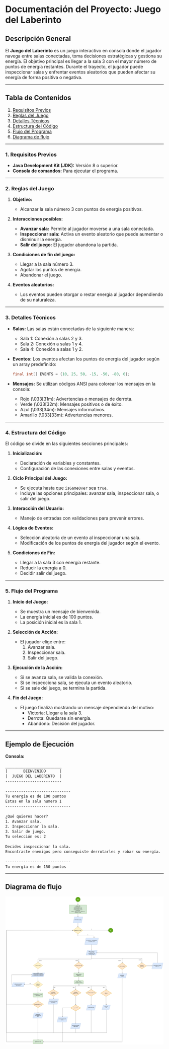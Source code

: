 # Documentación del Proyecto: **Juego del Laberinto**

## Descripción General

El **Juego del Laberinto** es un juego interactivo en consola donde el jugador
navega entre salas conectadas, toma decisiones estratégicas y gestiona su
energía. El objetivo principal es llegar a la sala 3 con el mayor número de
puntos de energía restantes. Durante el trayecto, el jugador puede inspeccionar
salas y enfrentar eventos aleatorios que pueden afectar su energía de forma
positiva o negativa.

---

## Tabla de Contenidos

1. [Requisitos Previos](#1-requisitos-previos)
2. [Reglas del Juego](#2-reglas-del-juego)
3. [Detalles Técnicos](#3-detalles-técnicos)
4. [Estructura del Código](#4-estructura-del-código)
5. [Flujo del Programa](#5-flujo-del-programa)
6. [Diagrama de flujo](#diagrama-de-flujo)

---

### 1. Requisitos Previos

- **Java Development Kit (JDK):** Versión 8 o superior.
- **Consola de comandos:** Para ejecutar el programa.

---

### 2. Reglas del Juego

1. **Objetivo:**

   - Alcanzar la sala número 3 con puntos de energía positivos.

2. **Interacciones posibles:**

   - **Avanzar sala:** Permite al jugador moverse a una sala conectada.
   - **Inspeccionar sala:** Activa un evento aleatorio que puede aumentar o
     disminuir la energía.
   - **Salir del juego:** El jugador abandona la partida.

3. **Condiciones de fin del juego:**

   - Llegar a la sala número 3.
   - Agotar los puntos de energía.
   - Abandonar el juego.

4. **Eventos aleatorios:**
   - Los eventos pueden otorgar o restar energía al jugador dependiendo de su
     naturaleza.

---

### 3. Detalles Técnicos

- **Salas:** Las salas están conectadas de la siguiente manera:
  - Sala 1: Conexión a salas 2 y 3.
  - Sala 2: Conexión a salas 1 y 4.
  - Sala 4: Conexión a salas 1 y 2.
- **Eventos:** Los eventos afectan los puntos de energía del jugador según un
  array predefinido:

  ```java
  final int[] EVENTS = {10, 25, 50, -15, -50, -80, 0};
  ```

- **Mensajes:** Se utilizan códigos ANSI para colorear los mensajes en la
  consola:
  - Rojo (\033[31m): Advertencias o mensajes de derrota.
  - Verde (\033[32m): Mensajes positivos o de éxito.
  - Azul (\033[34m): Mensajes informativos.
  - Amarillo (\033[33m): Advertencias menores.

---

### 4. Estructura del Código

El código se divide en las siguientes secciones principales:

1. **Inicialización:**

   - Declaración de variables y constantes.
   - Configuración de las conexiones entre salas y eventos.

2. **Ciclo Principal del Juego:**

   - Se ejecuta hasta que `isGameOver` sea `true`.
   - Incluye las opciones principales: avanzar sala, inspeccionar sala, o salir
     del juego.

3. **Interacción del Usuario:**

   - Manejo de entradas con validaciones para prevenir errores.

4. **Lógica de Eventos:**

   - Selección aleatoria de un evento al inspeccionar una sala.
   - Modificación de los puntos de energía del jugador según el evento.

5. **Condiciones de Fin:**
   - Llegar a la sala 3 con energía restante.
   - Reducir la energía a 0.
   - Decidir salir del juego.

---

### 5. Flujo del Programa

1. **Inicio del Juego:**

   - Se muestra un mensaje de bienvenida.
   - La energía inicial es de 100 puntos.
   - La posición inicial es la sala 1.

2. **Selección de Acción:**

   - El jugador elige entre:
     1. Avanzar sala.
     2. Inspeccionar sala.
     3. Salir del juego.

3. **Ejecución de la Acción:**

   - Si se avanza sala, se valida la conexión.
   - Si se inspecciona sala, se ejecuta un evento aleatorio.
   - Si se sale del juego, se termina la partida.

4. **Fin del Juego:**
   - El juego finaliza mostrando un mensaje dependiendo del motivo:
     - Victoria: Llegar a la sala 3.
     - Derrota: Quedarse sin energía.
     - Abandono: Decisión del jugador.

---

## Ejemplo de Ejecución

**Consola:**

```
_________________________
|       BIENVENIDO      |
|  JUEGO DEL LABERINTO  |
-------------------------

-----------------------------
Tu energia es de 100 puntos
Estas en la sala numero 1
-----------------------------

¿Qué quieres hacer?
1. Avanzar sala.
2. Inspeccionar la sala.
3. Salir de juego.
Tu selección es: 2

Decides inspeccionar la sala.
Encontraste enemigos pero conseguiste derrotarles y robar su energía.

-----------------------------
Tu energía es de 150 puntos
```

---

## Diagrama de flujo

![Diagrama de flujo](./img/juego_laberinto.png)
